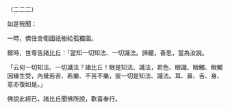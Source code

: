 （二二二）

如是我聞：

一時，佛住舍衛國祇樹給孤獨園。

爾時，世尊告諸比丘：「當知一切知法、一切識法。諦聽，善思，當為汝說。

「云何一切知法、一切識法？諸比丘！眼是知法、識法，若色、眼識、眼觸、眼觸因緣生受，內覺若苦、若樂、不苦不樂，彼一切是知法、識法。耳、鼻、舌、身、意亦復如是。」

佛說此經已，諸比丘聞佛所說，歡喜奉行。



